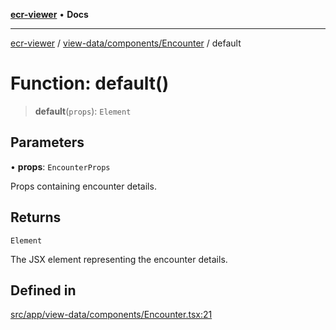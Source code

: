 [**ecr-viewer**](../../../../README.md) • **Docs**

***

[ecr-viewer](../../../../README.md) / [view-data/components/Encounter](../README.md) / default

# Function: default()

> **default**(`props`): `Element`

## Parameters

• **props**: `EncounterProps`

Props containing encounter details.

## Returns

`Element`

The JSX element representing the encounter details.

## Defined in

[src/app/view-data/components/Encounter.tsx:21](https://github.com/CDCgov/phdi/blob/fa63a85e5b4651bdfc0d25ecc23a67e11fbcba18/containers/ecr-viewer/src/app/view-data/components/Encounter.tsx#L21)
